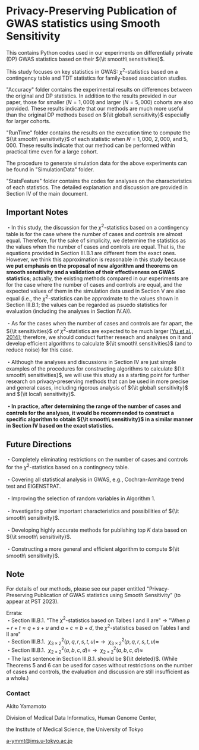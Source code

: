 # Privacy-Preserving Publication of GWAS statistics using Smooth Sensitivity

This contains Python codes used in our experiments on differentially private (DP) GWAS statistics based on their ${\it smooth\ sensitivities}$.

This study focuses on key statistics in GWAS: $\chi^2$-statistics based on a contingency table and TDT statistics for family-based association studies.

"Accuracy" folder contains the experimental results on differences between the original and DP statistics.
In addition to the results provided in our paper, those for smaller ($N=1,000$) and larger ($N=5,000$) cohorts are also provided.
These results indicate that our methods are much more useful than the original DP methods based on ${\it global\ sensitivity}$ especially for larger cohorts.

"RunTime" folder contains the results on the execution time to compute the ${\it smooth\ sensitivity}$ of each statistic when $N = 1,000$, $2,000$, and $5,000$. These results indicate that our method can be performed within practical time even for a large cohort. 

The procedure to generate simulation data for the above experiments can be found in "SimulationData" folder.

"StatsFeature" folder contains the codes for analyses on the characteristics of each statistics. The detailed explanation and discussion are provided in Section IV of the main document.

## Important Notes

・In this study, the discussion for the $\chi^2$-statistics based on a contingency table is for the case where the number of cases and controls are almost equal. Therefore, for the sake of simplicity, we determine the statistics as the values when the number of cases and controls are equal. That is, the equations provided in Section III.B.1 are different from the exact ones. However, we think this approximation is reasonable in this study because **we put emphasis on the proposal of new algorithm and theorems on smooth sensitivity and a validation of their effectiveness on GWAS statistics**; actually, the existing methods compared in our experiments are for the case where the number of cases and controls are equal, and the expected values of them in the simulation data used in Section V are also equal (i.e., the $\chi^2$-statistics can be approximate to the values shown in Section III.B.1; the values can be regarded as psuedo statistics for evaluation (including the analyses in Section IV.A)). 

・As for the cases when the number of cases and controls are far apart, the ${\it sensitivities}$ of $\chi^2$-statistics are expected to be much larger \[[Yu et al., 2014](https://www.sciencedirect.com/science/article/pii/S1532046414000100)\]; therefore, we should conduct further reseach and analyses on it and develop efficient algorithms to calculate ${\it smooth\ sensitivities}$ (and to reduce noise) for this case.

・Although the analyses and discussions in Section IV are just simple examples of the procedures for constructing algorithms to calculate ${\it smooth\ sensitivities}$, we will use this study as a starting point for further research on privacy-preserving methods that can be used in more precise and general cases, including rigorous analysis of ${\it global\ sensitivity}$ and ${\it local\ sensitivity}$.

**・In practice, after determining the range of the number of cases and controls for the analyses, it would be recommended to construct a specific algorithm to obtain ${\it smooth\ sensitivity}$ in a similar manner in Section IV based on the exact statistics.**

## Future Directions

・Completely eliminating restrictions on the number of cases and controls for the $\chi^2$-statistics based on a contingnecy table.

・Covering all statistical analysis in GWAS, e.g., Cochran-Armitage trend test and EIGENSTRAT.

・Improving the selection of random variables in Algorithm 1.

・Investigating other important characteristics and possibilities of ${\it smooth\ sensitivity}$.

・Developing highly accurate methods for publishing top $K$ data based on ${\it smooth\ sensitivity}$. 

・Constructing a more general and efficient algorithm to compute ${\it smooth\ sensitivity}$.

## Note

For details of our methods, please see our paper entitled "Privacy-Preserving Publication of GWAS statistics using Smooth Sensitivity" (to appear at PST 2023).

Errata:  
・Section III.B.1. "The $\chi^2$-statistics based on Talbes I and II are" → "When $p+r+t \approx q+s+u$ and $a+c \approx b+d$, the $\chi^2$-statistics based on Tables I and II are"  
・Section III.B.1. $\ \chi^2_{3 \times 2}(p,q,r,s,t,u) =$ → $\ \chi^2_{3 \times 2}(p,q,r,s,t,u) \approx$  
・Section III.B.1. $\ \chi^2_{2 \times 2}(a,b,c,d) =$ → $\ \chi^2_{2 \times 2}(a,b,c,d) \approx$  
・The last sentence in Section III.B.1. should be ${\it deleted}$. (While Theorems 5 and 6 can be used for cases without restrictions on the number of cases and controls, the evaluation and discussion are still insufficient as a whole.)

### Contact
Akito Yamamoto

Division of Medical Data Informatics, Human Genome Center,

the Institute of Medical Science, the University of Tokyo

a-ymmt@ims.u-tokyo.ac.jp
